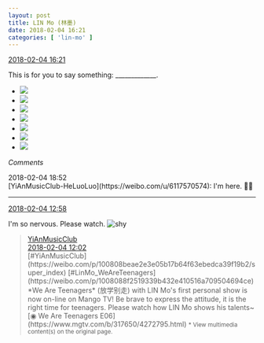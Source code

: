 ```yaml
---
layout: post
title: LIN Mo (林墨)
date: 2018-02-04 16:21
categories: [ 'lin-mo' ]
---
```


<div class="weibo-info">
  <a href="https://weibo.com/6108312042/G1zdGxSwq">2018-02-04 16:21</a>
</div>

This is for you to say something: _____________.

<!-- more -->

<ul class="weibo-pic-list-3">
  <li class="weibo-pic">
    <a href="https://wx3.sinaimg.cn/mw690/006FnQZYgy1fo4hiklep7j30yi0yidpj.jpg"><img src="https://wx3.sinaimg.cn/thumb150/006FnQZYgy1fo4hiklep7j30yi0yidpj.jpg"/></a>
  </li>
  <li class="weibo-pic">
    <a href="https://wx4.sinaimg.cn/mw690/006FnQZYgy1fo4hil7wsaj30yi0yiagy.jpg"><img src="https://wx4.sinaimg.cn/thumb150/006FnQZYgy1fo4hil7wsaj30yi0yiagy.jpg"/></a>
  </li>
  <li class="weibo-pic">
    <a href="https://wx3.sinaimg.cn/mw690/006FnQZYgy1fo4him1qlfj30yi0yik06.jpg"><img src="https://wx3.sinaimg.cn/thumb150/006FnQZYgy1fo4him1qlfj30yi0yik06.jpg"/></a>
  </li>
  <li class="weibo-pic">
    <a href="https://wx4.sinaimg.cn/mw690/006FnQZYgy1fo4hiohc6zj31ux2seb2b.jpg"><img src="https://wx4.sinaimg.cn/thumb150/006FnQZYgy1fo4hiohc6zj31ux2seb2b.jpg"/></a>
  </li>
  <li class="weibo-pic">
    <a href="https://wx3.sinaimg.cn/mw690/006FnQZYgy1fo4hiqg0w4j31ux2se7wk.jpg"><img src="https://wx3.sinaimg.cn/thumb150/006FnQZYgy1fo4hiqg0w4j31ux2se7wk.jpg"/></a>
  </li>
  <li class="weibo-pic">
    <a href="https://wx1.sinaimg.cn/mw690/006FnQZYgy1fo4hizk5evj31ux2se7wk.jpg"><img src="https://wx1.sinaimg.cn/thumb150/006FnQZYgy1fo4hizk5evj31ux2se7wk.jpg"/></a>
  </li>
  <li class="weibo-pic">
    <a href="https://wx1.sinaimg.cn/mw690/006FnQZYgy1fo4hlwfylqj30yi0yiaji.jpg"><img src="https://wx1.sinaimg.cn/thumb150/006FnQZYgy1fo4hlwfylqj30yi0yiaji.jpg"/></a>
  </li>
</ul>

*Comments*

<div class="weibo-info">2018-02-04 18:52</div>
[YiAnMusicClub-HeLuoLuo](https://weibo.com/u/6117570574): I'm here. 🙋‍♂️

---

<div class="weibo-info">
  <a href="https://weibo.com/6108312042/G1xTedrd3">2018-02-04 12:58</a>
</div>

I'm so nervous. Please watch. ![shy](https://img.t.sinajs.cn/t4/appstyle/expression/ext/normal/6e/shamea_org.gif)

> <div class="weibo-post-name">
>   <a href="https://weibo.com/u/6094546964">YiAnMusicClub</a>
> </div>
> <div class="weibo-info">
>   <a href="https://weibo.com/6094546964/G1xwsosBw">2018-02-04 12:02</a>
> </div>
> [#YiAnMusicClub](https://weibo.com/p/100808beae2e3e05b17b64f63ebedca39f19b2/super_index) [#LinMo_WeAreTeenagers](https://weibo.com/p/1008088f2519339b432e410516a709504694ce) *We Are Teenagers* (放学别走) with LIN Mo's first personal show is now on-line on Mango TV! Be brave to express the attitude, it is the right time for teenagers. Please watch how LIN Mo shows his talents~  
> [◉ We Are Teenagers E06](https://www.mgtv.com/b/317650/4272795.html)  
> <small>* View multimedia content(s) on the original page.</small>

